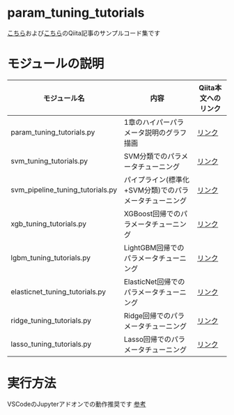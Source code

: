 # param_tuning_tutorials
[こちら](https://qiita.com/c60evaporator/items/ca7eb70e1508d2ba5359)および[こちら]()のQiita記事のサンプルコード集です

# モジュールの説明
|モジュール名|内容|Qiita本文へのリンク|
|---|---|---|
|param_tuning_tutorials.py|1章のハイパーパラメータ説明のグラフ描画|[リンク](https://qiita.com/c60evaporator/items/ca7eb70e1508d2ba5359#1-2-%E8%83%8C%E6%99%AF-%E6%A9%9F%E6%A2%B0%E5%AD%A6%E7%BF%92%E3%81%AE%E8%A4%87%E9%9B%91%E5%8C%96)|
|svm_tuning_tutorials.py|SVM分類でのパラメータチューニング|[リンク](https://qiita.com/c60evaporator/items/ca7eb70e1508d2ba5359#31-%E3%82%B5%E3%83%9D%E3%83%BC%E3%83%88%E3%83%99%E3%82%AF%E3%82%BF%E3%83%BC%E3%83%9E%E3%82%B7%E3%83%B3%E5%88%86%E9%A1%9E)|
|svm_pipeline_tuning_tutorials.py|パイプライン(標準化+SVM分類)でのパラメータチューニング|[リンク](https://qiita.com/c60evaporator/items/ca7eb70e1508d2ba5359#32-%E3%83%91%E3%82%A4%E3%83%97%E3%83%A9%E3%82%A4%E3%83%B3%E5%87%A6%E7%90%86%E6%A8%99%E6%BA%96%E5%8C%96svm%E3%81%AB%E3%82%88%E3%82%8B%E5%88%86%E9%A1%9E)|
|xgb_tuning_tutorials.py|XGBoost回帰でのパラメータチューニング|[リンク]()|
|lgbm_tuning_tutorials.py|LightGBM回帰でのパラメータチューニング|[リンク]()|
|elasticnet_tuning_tutorials.py|ElasticNet回帰でのパラメータチューニング|[リンク]()|
|ridge_tuning_tutorials.py|Ridge回帰でのパラメータチューニング|[リンク]()|
|lasso_tuning_tutorials.py|Lasso回帰でのパラメータチューニング|[リンク]()|

# 実行方法
VSCodeのJupyterアドオンでの動作推奨です
[参考](https://qiita.com/komiya_____/items/547ae8b5a9b031f18b59)
